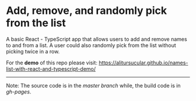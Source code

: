 # Add, remove, and randomly pick from the list
A basic React - TypeScript app that allows users to add and remove names to and from a list. A user could also randomly pick from the list without picking twice in a row.

For the **demo** of this repo please visit: https://alitursucular.github.io/names-list-with-react-and-typescript-demo/

---

Note: The source code is in the _master branch_ while, the build code is in _gh-pages_.